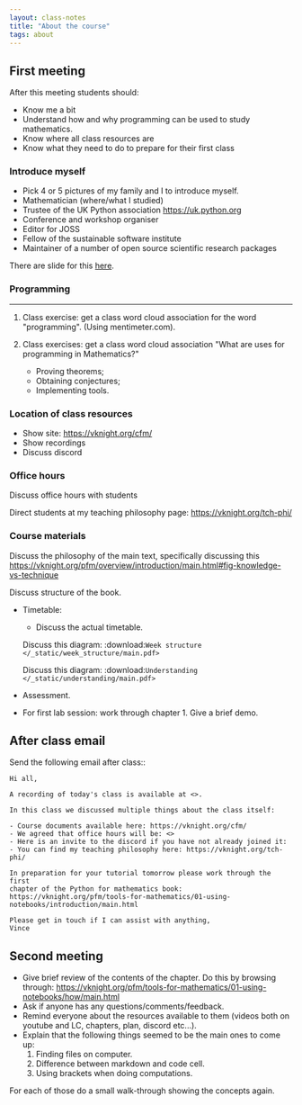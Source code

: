 ```yaml
---
layout: class-notes
title: "About the course"
tags: about
---
```


## First meeting

After this meeting students should:

- Know me a bit
- Understand how and why programming can be used to study mathematics.
- Know where all class resources are
- Know what they need to do to prepare for their first class

### Introduce myself

- Pick 4 or 5 pictures of my family and I to introduce myself.
- Mathematician (where/what I studied)
- Trustee of the UK Python association https://uk.python.org
- Conference and workshop organiser
- Editor for JOSS
- Fellow of the sustainable software institute
- Maintainer of a number of open source scientific research packages

There are slide for this [here]({{site.baseurl}}/assets/about/main.key).

### Programming

---

1. Class exercise: get a class word cloud association for the word "programming". (Using mentimeter.com).
2. Class exercises: get a class word cloud association "What are uses for programming
   in Mathematics?"

   - Proving theorems;
   - Obtaining conjectures;
   - Implementing tools.

### Location of class resources

- Show site: https://vknight.org/cfm/
- Show recordings
- Discuss discord

### Office hours

Discuss office hours with students

Direct students at my teaching philosophy page: <https://vknight.org/tch-phi/>

### Course materials

Discuss the philosophy of the main text, specifically discussing this
<https://vknight.org/pfm/overview/introduction/main.html#fig-knowledge-vs-technique>

Discuss structure of the book.

- Timetable:

  - Discuss the actual timetable.

  Discuss this diagram: :download:`Week structure </_static/week_structure/main.pdf>`

  Discuss this diagram: :download:`Understanding </_static/understanding/main.pdf>`

- Assessment.

- For first lab session: work through chapter 1. Give a brief demo.

## After class email

Send the following email after class::

    Hi all,

    A recording of today's class is available at <>.

    In this class we discussed multiple things about the class itself:

    - Course documents available here: https://vknight.org/cfm/
    - We agreed that office hours will be: <>
    - Here is an invite to the discord if you have not already joined it:
    - You can find my teaching philosophy here: https://vknight.org/tch-phi/

    In preparation for your tutorial tomorrow please work through the first
    chapter of the Python for mathematics book:
    https://vknight.org/pfm/tools-for-mathematics/01-using-notebooks/introduction/main.html

    Please get in touch if I can assist with anything,
    Vince

## Second meeting

- Give brief review of the contents of the chapter. Do this by browsing
  through: https://vknight.org/pfm/tools-for-mathematics/01-using-notebooks/how/main.html
- Ask if anyone has any questions/comments/feedback.
- Remind everyone about the resources available to them (videos both on youtube
  and LC, chapters, plan, discord etc...).
- Explain that the following things seemed to be the main ones to come up:
  1. Finding files on computer.
  2. Difference between markdown and code cell.
  3. Using brackets when doing computations.

For each of those do a small walk-through showing the concepts again.
